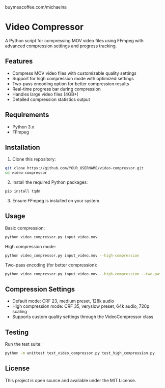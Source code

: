 buymeacoffee.com/michaelna

# Video Compressor

A Python script for compressing MOV video files using FFmpeg with advanced compression settings and progress tracking.

## Features

- Compress MOV video files with customizable quality settings
- Support for high compression mode with optimized settings
- Two-pass encoding option for better compression results
- Real-time progress bar during compression
- Handles large video files (4GB+)
- Detailed compression statistics output

## Requirements

- Python 3.x
- FFmpeg

## Installation

1. Clone this repository:
```bash
git clone https://github.com/YOUR_USERNAME/video-compressor.git
cd video-compressor
```

2. Install the required Python packages:
```bash
pip install tqdm
```

3. Ensure FFmpeg is installed on your system.

## Usage

Basic compression:
```bash
python video_compressor.py input_video.mov
```

High compression mode:
```bash
python video_compressor.py input_video.mov --high-compression
```

Two-pass encoding (for better compression):
```bash
python video_compressor.py input_video.mov --high-compression --two-pass
```

## Compression Settings

- Default mode: CRF 23, medium preset, 128k audio
- High compression mode: CRF 35, veryslow preset, 64k audio, 720p scaling
- Supports custom quality settings through the VideoCompressor class

## Testing

Run the test suite:
```bash
python -m unittest test_video_compressor.py test_high_compression.py
```

## License

This project is open source and available under the MIT License.
